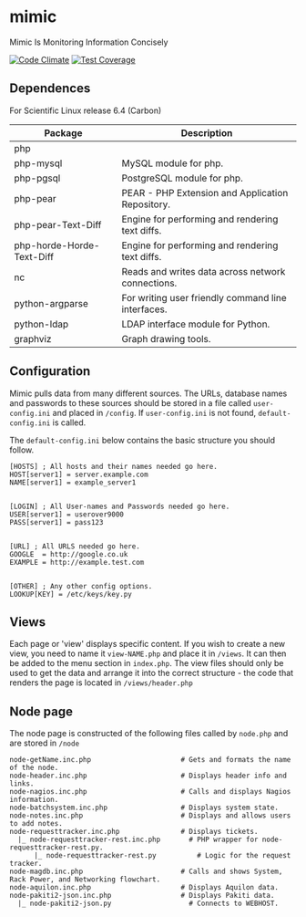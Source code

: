 mimic
=====

Mimic Is Monitoring Information Concisely

[![Code Climate](https://codeclimate.com/github/stfc/mimic/badges/gpa.svg)](https://codeclimate.com/github/stfc/mimic)
[![Test Coverage](https://codeclimate.com/github/stfc/mimic/badges/coverage.svg)](https://codeclimate.com/github/stfc/mimic/coverage)

Dependences
-----------

For Scientific Linux release 6.4 (Carbon)

| Package                               | Description                                         |
| ------------------------------------- | --------------------------------------------------- |
| php                                   |                                                     |
| php-mysql                             | MySQL module for php.                               |
| php-pgsql                             | PostgreSQL module for php.                          |
| php-pear                              | PEAR - PHP Extension and Application Repository.    |
| php-pear-Text-Diff                    | Engine for performing and rendering text diffs.     |
| php-horde-Horde-Text-Diff             | Engine for performing and rendering text diffs.     |
| nc                                    | Reads and writes data across network connections.   |
| python-argparse                       | For writing user friendly command line interfaces.  |
| python-ldap                           | LDAP interface module for Python.                   |
| graphviz                              | Graph drawing tools.                                |


Configuration
---------

Mimic pulls data from many different sources. The URLs, database names and passwords to these sources should be stored in a file called `user-config.ini` and placed in `/config`. If `user-config.ini` is not found, `default-config.ini` is called.


The `default-config.ini` below contains the basic structure you should follow.

```
[HOSTS] ; All hosts and their names needed go here.
HOST[server1] = server.example.com
NAME[server1] = example_server1


[LOGIN] ; All User-names and Passwords needed go here.
USER[server1] = userover9000
PASS[server1] = pass123


[URL] ; All URLS needed go here.
GOOGLE  = http://google.co.uk
EXAMPLE = http://example.test.com


[OTHER] ; Any other config options.
LOOKUP[KEY] = /etc/keys/key.py
```

Views
---------

Each page or 'view' displays specific content. If you wish to create a new view, you need to name it `view-NAME.php` and place it in `/views`. It can then be added to the menu section in `index.php`. The view files should only be used to get the data and arrange it into the correct structure - the code that renders the page is located in `/views/header.php`


Node page
---------

The node page is constructed of the following files called by `node.php` and are stored in `/node`

```
node-getName.inc.php                      # Gets and formats the name of the node.
node-header.inc.php                       # Displays header info and links.
node-nagios.inc.php                       # Calls and displays Nagios information.
node-batchsystem.inc.php                  # Displays system state.
node-notes.inc.php                        # Displays and allows users to add notes.
node-requesttracker.inc.php               # Displays tickets.
  |_ node-requesttracker-rest.inc.php       # PHP wrapper for node-requesttracker-rest.py.
      |_ node-requesttracker-rest.py          # Logic for the request tracker.
node-magdb.inc.php                        # Calls and shows System, Rack Power, and Networking flowchart.
node-aquilon.inc.php                      # Displays Aquilon data.
node-pakiti2-json.inc.php                 # Displays Pakiti data.
  |_ node-pakiti2-json.py                   # Connects to WEBHOST.
```
